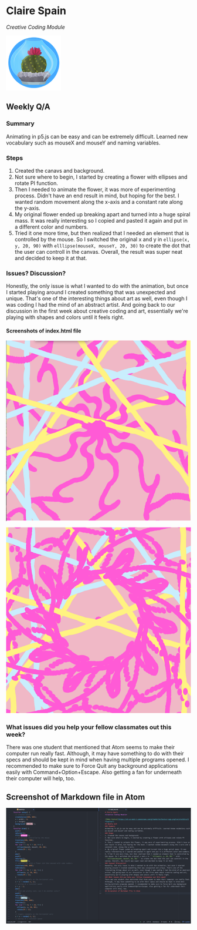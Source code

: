 # Claire Spain
*Creative Coding Module*

![Baby Cactus](./img/caspian-01.png "Caspian")
## Weekly Q/A
### Summary
Animating in p5.js can be easy and can be extremely difficult. Learned new vocabulary such as mouseX and mouseY and naming variables.
### Steps
1. Created the canavs and background.
2. Not sure where to begin, I started by creating a flower with ellipses and rotate PI function.
3. Then I needed to animate the flower, it was more of experimenting process. Didn't have an end result in mind, but hoping for the best. I wanted random movement along the x-axis and a constant rate  along the y-axis.
4. My original flower ended up breaking apart and turned into a huge spiral mass. It was really interesting so I copied and pasted it again and put in a different color and numbers.
5. Tried it one more time, but then realized that I needed an element that is controlled by the mouse. So I switched the original x and y in ```ellipse(x, y, 20, 90)``` with ```elllipse(mouseX, mouseY, 20, 30)``` to create the dot that the user can controll in the canvas. Overall, the result was super neat and decided to keep it at that.
### Issues? Discussion?
Honestly, the only issue is what I wanted to do with the animation, but once I started playing around I created something that was unexpected and unique. That's one of the interesting things about art as well, even though I was coding I had the mind of an abstract artist. And going back to our discussion in the first week about creative coding and art, essentially we're playing with shapes and colors until it feels right.
#### Screenshots of index.html file
![Previews of html](./img/animation_01.png)

  ![Another example](./img/animation_02.png)
### What issues did you help your fellow classmates out this week?
There was one student that mentioned that Atom seems to make their computer run really fast. Although, it may have something to do with their specs and should be kept in mind when having multiple programs opened. I recommended to make sure to Force Quit any background applications easily with Command+Option+Escape. Also getting a fan for underneath their computer will help, too.
## Screenshot of Markdown file in Atom
![Screenshot of markdown file](./img/screenshot-hw5.png)
